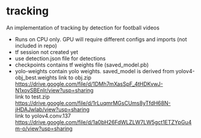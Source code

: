# tracking
An implementation of tracking by detection for football videos
* Runs on CPU only. GPU will require different configs and imports (not included in repo)
* tf session not created yet
* use detection.json file for detections
* checkpoints contains tf weights file (saved_model.pb)
* yolo-weights contain yolo weights. saved_model is derived from yolov4-obj_best.weights
link to obj.zip https://drive.google.com/file/d/1DMh7mXasSpF_4tHDKvwJ-N1xovSBEnIr/view?usp=sharing  
link to test.zip https://drive.google.com/file/d/1rLuqmrMGsCUms8yTfdH68N-jHDAJwlab/view?usp=sharing  
link to yolov4.conv.137 https://drive.google.com/file/d/1a0bH26FdWLZLW7LW5gct1ETZYpGu4m-o/view?usp=sharing



